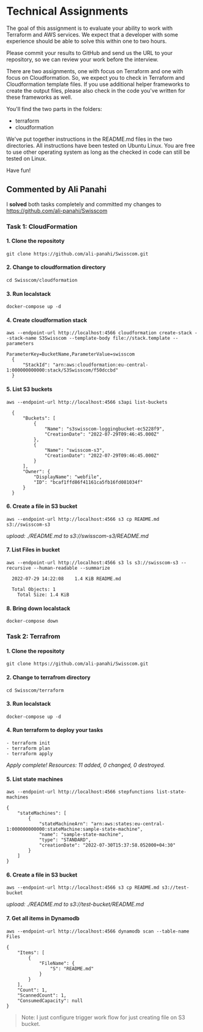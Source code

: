 # Technical Assignments

The goal of this assignment is to evaluate your ability to work with Terraform and AWS services. We expect that a developer with some experience should be able to solve this within one to two hours.

Please commit your results to GitHub and send us the URL to your repository, so we can review your work before the interview.

There are two assignments, one with focus on Terraform and one with focus on Cloudformation. So, we expect you to check in Terraform and Cloudformation template files. If you use additional helper frameworks to create the output files, please also check in the code you've written for these frameworks as well.

You'll find the two parts in the folders:
- terraform
- cloudformation

We've put together instructions in the README.md files in the two directories. All instructions have been tested on Ubuntu Linux. You are free to use other operating system as long as the checked in code can still be tested on Linux.


Have fun!




## Commented by Ali Panahi
I **solved** both tasks completely and committed my changes to https://github.com/ali-panahi/Swisscom


### Task 1: CloudFormation

#### 1. Clone the repositoty
```shell
git clone https://github.com/ali-panahi/Swisscom.git
```

#### 2. Change to cloudformation directory
```shell
cd Swisscom/cloudformation
```

#### 3. Run localstack
```shell
docker-compose up -d
```
#### 4. Create cloudformation stack
```shell
aws --endpoint-url http://localhost:4566 cloudformation create-stack --stack-name S3Swisscom --template-body file://stack.template --parameters 
```
```
ParameterKey=BucketName,ParameterValue=swisscom
  {
      "StackId": "arn:aws:cloudformation:eu-central-1:000000000000:stack/S3Swisscom/f50dccbd"
  }
```

#### 5. List S3 buckets
```shell
aws --endpoint-url http://localhost:4566 s3api list-buckets
```
```
  {
      "Buckets": [
          {
              "Name": "s3swisscom-loggingbucket-ec5228f9",
              "CreationDate": "2022-07-29T09:46:45.000Z"
          },
          {
              "Name": "swisscom-s3",
              "CreationDate": "2022-07-29T09:46:45.000Z"
          }
      ],
      "Owner": {
          "DisplayName": "webfile",
          "ID": "bcaf1ffd86f41161ca5fb16fd081034f"
      }
  }
```

#### 6. Create a file in S3 bucket
```shell
aws --endpoint-url http://localhost:4566 s3 cp README.md s3://swisscom-s3
```
*upload: ./README.md to s3://swisscom-s3/README.md*

#### 7. List Files in bucket
```shell
aws --endpoint-url http://localhost:4566 s3 ls s3://swisscom-s3 --recursive --human-readable --summarize
```
```
  2022-07-29 14:22:08    1.4 KiB README.md

  Total Objects: 1
    Total Size: 1.4 KiB
```

#### 8. Bring down localstack
```shell
docker-compose down
```



### Task 2: Terrafrom

#### 1. Clone the repositoty
```shell
git clone https://github.com/ali-panahi/Swisscom.git
```

#### 2. Change to terrafrom directory
```shell
cd Swisscom/terraform
```

#### 3. Run localstack
```shell
docker-compose up -d
```

#### 4. Run terraform to deploy your tasks
```shell
- terraform init
- terraform plan
- terraform apply
```
  *Apply complete! Resources: 11 added, 0 changed, 0 destroyed.*

#### 5. List state machines
```shell
aws --endpoint-url http://localhost:4566 stepfunctions list-state-machines
```
```
{
    "stateMachines": [
        {
            "stateMachineArn": "arn:aws:states:eu-central-1:000000000000:stateMachine:sample-state-machine",
            "name": "sample-state-machine",
            "type": "STANDARD",
            "creationDate": "2022-07-30T15:37:58.052000+04:30"
        }
    ]
}
```

#### 6. Create a file in S3 bucket
```shell
aws --endpoint-url http://localhost:4566 s3 cp README.md s3://test-bucket
```
*upload: ./README.md to s3://test-bucket/README.md*

#### 7. Get all items in Dynamodb
```shell
aws --endpoint-url http://localhost:4566 dynamodb scan --table-name Files
```
```
{
    "Items": [
        {
            "FileName": {
                "S": "README.md"
            }
        }
    ],
    "Count": 1,
    "ScannedCount": 1,
    "ConsumedCapacity": null
}
```


>Note: I just configure trigger work flow for just creating file on S3 bucket.
